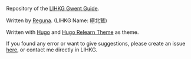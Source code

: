 Repository of the [LIHKG Gwent Guide](https://regunakyle.github.io/LIHKG-Gwent-guide/).

Written by [Reguna](https://www.playgwent.com/en/invite-a-friend/LVWFHBSH03). (LIHKG Name: 極北鷲)

Written with [Hugo](https://github.com/gohugoio/hugo) and [Hugo Relearn Theme](https://github.com/McShelby/hugo-theme-relearn) as theme.

If you found any error or want to give suggestions, please create an issue [here](https://github.com/regunakyle/LIHKG-Gwent-guide/issues), or contact me directly in LIHKG.
